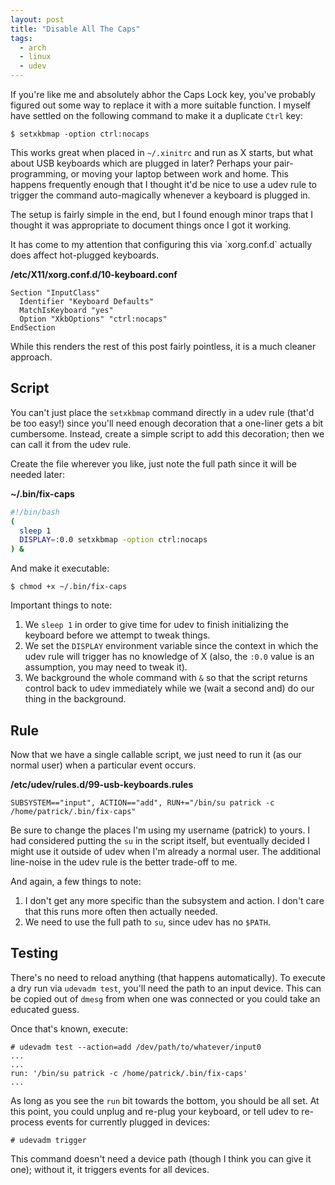 ```yaml
---
layout: post
title: "Disable All The Caps"
tags:
  - arch
  - linux
  - udev
---
```


If you're like me and absolutely abhor the Caps Lock key, you've 
probably figured out some way to replace it with a more suitable 
function. I myself have settled on the following command to make it a 
duplicate `Ctrl` key:

```
$ setxkbmap -option ctrl:nocaps
```

This works great when placed in `~/.xinitrc` and run as X starts, but 
what about USB keyboards which are plugged in later? Perhaps your 
pair-programming, or moving your laptop between work and home. This 
happens frequently enough that I thought it'd be nice to use a udev rule 
to trigger the command auto-magically whenever a keyboard is plugged in.

The setup is fairly simple in the end, but I found enough minor traps 
that I thought it was appropriate to document things once I got it 
working.

<div class="note">
It has come to my attention that configuring this via `xorg.conf.d` 
actually does affect hot-plugged keyboards.

**/etc/X11/xorg.conf.d/10-keyboard.conf**

```
Section "InputClass"
  Identifier "Keyboard Defaults"
  MatchIsKeyboard "yes"
  Option "XkbOptions" "ctrl:nocaps"
EndSection
```

While this renders the rest of this post fairly pointless, it is a much 
cleaner approach.
</div>

## Script

You can't just place the `setxkbmap` command directly in a udev rule 
(that'd be too easy!) since you'll need enough decoration that a 
one-liner gets a bit cumbersome. Instead, create a simple script to add 
this decoration; then we can call it from the udev rule.

Create the file wherever you like, just note the full path since it will 
be needed later:

**~/.bin/fix-caps**

```bash 
#!/bin/bash
(
  sleep 1
  DISPLAY=:0.0 setxkbmap -option ctrl:nocaps
) &
```

And make it executable:

```
$ chmod +x ~/.bin/fix-caps
```

Important things to note:

1. We `sleep 1` in order to give time for udev to finish initializing 
   the keyboard before we attempt to tweak things.
2. We set the `DISPLAY` environment variable since the context in which 
   the udev rule will trigger has no knowledge of X (also, the `:0.0` 
   value is an assumption, you may need to tweak it).
3. We background the whole command with `&` so that the script returns 
   control back to udev immediately while we (wait a second and) do our 
   thing in the background.

## Rule

Now that we have a single callable script, we just need to run it (as 
our normal user) when a particular event occurs.

**/etc/udev/rules.d/99-usb-keyboards.rules**

```
SUBSYSTEM=="input", ACTION=="add", RUN+="/bin/su patrick -c /home/patrick/.bin/fix-caps"
```

Be sure to change the places I'm using my username (patrick) to yours. I 
had considered putting the `su` in the script itself, but eventually 
decided I might use it outside of udev when I'm already a normal user. 
The additional line-noise in the udev rule is the better trade-off to 
me.

And again, a few things to note:

1. I don't get any more specific than the subsystem and action. I don't 
   care that this runs more often then actually needed.
2. We need to use the full path to `su`, since udev has no `$PATH`.

## Testing

There's no need to reload anything (that happens automatically). To 
execute a dry run via `udevadm test`, you'll need the path to an input 
device. This can be copied out of `dmesg` from when one was connected or 
you could take an educated guess.

Once that's known, execute:

```
# udevadm test --action=add /dev/path/to/whatever/input0
...
...
run: '/bin/su patrick -c /home/patrick/.bin/fix-caps'
...
```

As long as you see the `run` bit towards the bottom, you should be all 
set. At this point, you could unplug and re-plug your keyboard, or tell 
udev to re-process events for currently plugged in devices:

```
# udevadm trigger
```

This command doesn't need a device path (though I think you can give it 
one); without it, it triggers events for all devices.
